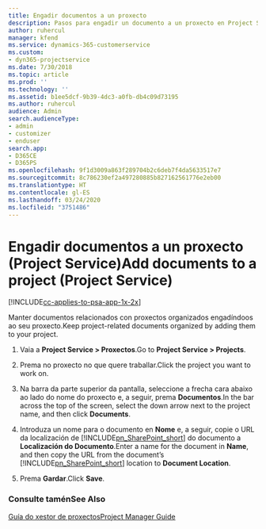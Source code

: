 ```yaml
---
title: Engadir documentos a un proxecto
description: Pasos para engadir un documento a un proxecto en Project Service
author: ruhercul
manager: kfend
ms.service: dynamics-365-customerservice
ms.custom:
- dyn365-projectservice
ms.date: 7/30/2018
ms.topic: article
ms.prod: ''
ms.technology: ''
ms.assetid: b1ee5dcf-9b39-4dc3-a0fb-db4c09d73195
ms.author: ruhercul
audience: Admin
search.audienceType:
- admin
- customizer
- enduser
search.app:
- D365CE
- D365PS
ms.openlocfilehash: 9f1d3009a863f289704b2c6deb7f4da5633517e7
ms.sourcegitcommit: 8c786230ef2a497280885b827162561776e2eb00
ms.translationtype: HT
ms.contentlocale: gl-ES
ms.lasthandoff: 03/24/2020
ms.locfileid: "3751486"
---
```

# <a name="add-documents-to-a-project-project-service"></a><span data-ttu-id="a4af7-103">Engadir documentos a un proxecto (Project Service)</span><span class="sxs-lookup"><span data-stu-id="a4af7-103">Add documents to a project (Project Service)</span></span>

[!INCLUDE[cc-applies-to-psa-app-1x-2x](../includes/cc-applies-to-psa-app-1x-2x.md)]

<span data-ttu-id="a4af7-104">Manter documentos relacionados con proxectos organizados engadíndoos ao seu proxecto.</span><span class="sxs-lookup"><span data-stu-id="a4af7-104">Keep project-related documents organized by adding them to your project.</span></span>  
  
1. <span data-ttu-id="a4af7-105">Vaia a **Project Service > Proxectos**.</span><span class="sxs-lookup"><span data-stu-id="a4af7-105">Go to **Project Service > Projects**.</span></span>  
  
2. <span data-ttu-id="a4af7-106">Prema no proxecto no que quere traballar.</span><span class="sxs-lookup"><span data-stu-id="a4af7-106">Click the project you want to work on.</span></span>  
  
3. <span data-ttu-id="a4af7-107">Na barra da parte superior da pantalla, seleccione a frecha cara abaixo ao lado do nome do proxecto e, a seguir, prema **Documentos**.</span><span class="sxs-lookup"><span data-stu-id="a4af7-107">In the bar across the top of the screen, select the down arrow next to the project name, and then click **Documents**.</span></span>  
  
4. <span data-ttu-id="a4af7-108">Introduza un nome para o documento en **Nome** e, a seguir, copie o URL da localización de [!INCLUDE[pn_SharePoint_short](../includes/pn-sharepoint-short.md)] do documento a **Localización do Documento**.</span><span class="sxs-lookup"><span data-stu-id="a4af7-108">Enter a name for the document in **Name**,  and then copy the URL from the document’s [!INCLUDE[pn_SharePoint_short](../includes/pn-sharepoint-short.md)] location to **Document Location**.</span></span>  
  
5. <span data-ttu-id="a4af7-109">Prema **Gardar**.</span><span class="sxs-lookup"><span data-stu-id="a4af7-109">Click **Save**.</span></span>  
  
### <a name="see-also"></a><span data-ttu-id="a4af7-110">Consulte tamén</span><span class="sxs-lookup"><span data-stu-id="a4af7-110">See Also</span></span>  
 [<span data-ttu-id="a4af7-111">Guía do xestor de proxectos</span><span class="sxs-lookup"><span data-stu-id="a4af7-111">Project Manager Guide</span></span>](../project-service/project-manager-guide.md)
